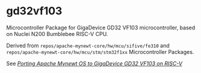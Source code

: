# gd32vf103

Microcontroller Package for GigaDevice GD32 VF103 microcontroller, based on Nuclei N200 Bumblebee RISC-V CPU.

Derived from `repos/apache-mynewt-core/hw/mcu/sifive/fe310` and `repos/apache-mynewt-core/hw/mcu/stm/stm32f1xx` Microcontroller Packages.

See [_Porting Apache Mynewt OS to GigaDevice GD32 VF103 on RISC-V_](https://medium.com/@ly.lee/porting-apache-mynewt-os-to-gigadevice-gd32-vf103-on-risc-v-4054a5922493?source=friends_link&sk=215cd06186d912277d0469224666d60d)
